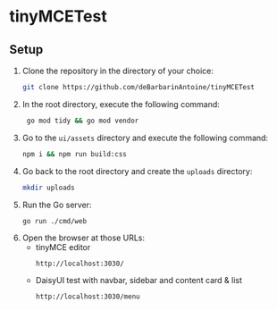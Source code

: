 # tinyMCETest

## Setup

1. Clone the repository in the directory of your choice:
   ```bash
   git clone https://github.com/deBarbarinAntoine/tinyMCETest
   ```
2. In the root directory, execute the following command:
   ```bash
	go mod tidy && go mod vendor
	```
3. Go to the `ui/assets` directory and execute the following command:
    ```bash
   npm i && npm run build:css
    ```
4. Go back to the root directory and create the `uploads` directory:
	```bash
    mkdir uploads
	```
5. Run the Go server:
	```bash
    go run ./cmd/web
	```
6. Open the browser at those URLs:
   - tinyMCE editor 
       ```
       http://localhost:3030/
       ```
   - DaisyUI test with navbar, sidebar and content card & list
       ```
       http://localhost:3030/menu
       ```